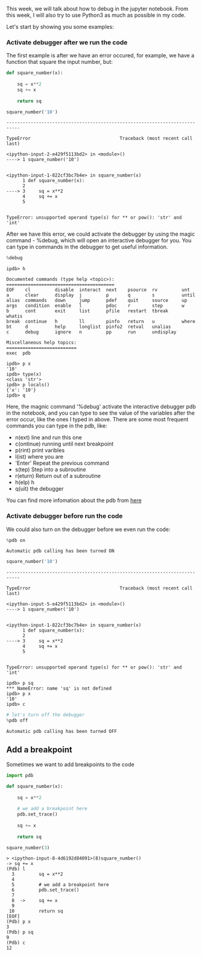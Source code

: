 
This week, we will talk about how to debug in the jupyter notebook. From this week, I will also try to use Python3 as much as possible in my code. 

Let's start by showing you some examples:

### Activate debugger after we run the code

The first example is after we have an error occured, for example, we have a function that square the input number, but:


```python
def square_number(x):
    
    sq = x**2
    sq += x
    
    return sq
```


```python
square_number('10')
```


    ---------------------------------------------------------------------------

    TypeError                                 Traceback (most recent call last)

    <ipython-input-2-e429f5113bd2> in <module>()
    ----> 1 square_number('10')
    

    <ipython-input-1-822cf3bc7b4e> in square_number(x)
          1 def square_number(x):
          2 
    ----> 3     sq = x**2
          4     sq += x
          5 


    TypeError: unsupported operand type(s) for ** or pow(): 'str' and 'int'


After we have this error, we could activate the debugger by using the magic command - %debug, which will open an interactive debugger for you. You can type in commands in the debugger to get useful information. 


```python
%debug
```

    ipdb> h
    
    Documented commands (type help <topic>):
    ========================================
    EOF    cl         disable  interact  next    psource  rv         unt   
    a      clear      display  j         p       q        s          until 
    alias  commands   down     jump      pdef    quit     source     up    
    args   condition  enable   l         pdoc    r        step       w     
    b      cont       exit     list      pfile   restart  tbreak     whatis
    break  continue   h        ll        pinfo   return   u          where 
    bt     d          help     longlist  pinfo2  retval   unalias  
    c      debug      ignore   n         pp      run      undisplay
    
    Miscellaneous help topics:
    ==========================
    exec  pdb
    
    ipdb> p x
    '10'
    ipdb> type(x)
    <class 'str'>
    ipdb> p locals()
    {'x': '10'}
    ipdb> q


Here, the magnic command '%debug' activate the interactive debugger pdb in the notebook, and you can type to see the value of the variables after the error occur, like the ones I typed in above. There are some most frequent commands you can type in the pdb, like:

* n(ext) line and run this one
* c(ontinue) running until next breakpoint
* p(rint) print varibles
* l(ist) where you are
* 'Enter' Repeat the previous command
* s(tep) Step into a subroutine
* r(eturn) Return out of a subroutine
* h(elp) h
* q(uit) the debugger

You can find more infomation about the pdb from [here](https://docs.python.org/3/library/pdb.html)

### Activate debugger before run the code

We could also turn on the debugger before we even run the code:


```python
%pdb on
```

    Automatic pdb calling has been turned ON



```python
square_number('10')
```


    ---------------------------------------------------------------------------

    TypeError                                 Traceback (most recent call last)

    <ipython-input-5-e429f5113bd2> in <module>()
    ----> 1 square_number('10')
    

    <ipython-input-1-822cf3bc7b4e> in square_number(x)
          1 def square_number(x):
          2 
    ----> 3     sq = x**2
          4     sq += x
          5 


    TypeError: unsupported operand type(s) for ** or pow(): 'str' and 'int'

    ipdb> p sq
    *** NameError: name 'sq' is not defined
    ipdb> p x
    '10'
    ipdb> c



```python
# let's turn off the debugger
%pdb off
```

    Automatic pdb calling has been turned OFF


## Add a breakpoint

Sometimes we want to add breakpoints to the code


```python
import pdb
```


```python
def square_number(x):
    
    sq = x**2
    
    # we add a breakpoint here
    pdb.set_trace()
    
    sq += x
    
    return sq
```


```python
square_number(3)
```

    > <ipython-input-8-4d6192d84091>(8)square_number()
    -> sq += x
    (Pdb) l
      3  	    sq = x**2
      4  	
      5  	    # we add a breakpoint here
      6  	    pdb.set_trace()
      7  	
      8  ->	    sq += x
      9  	
     10  	    return sq
    [EOF]
    (Pdb) p x
    3
    (Pdb) p sq
    9
    (Pdb) c
    12


